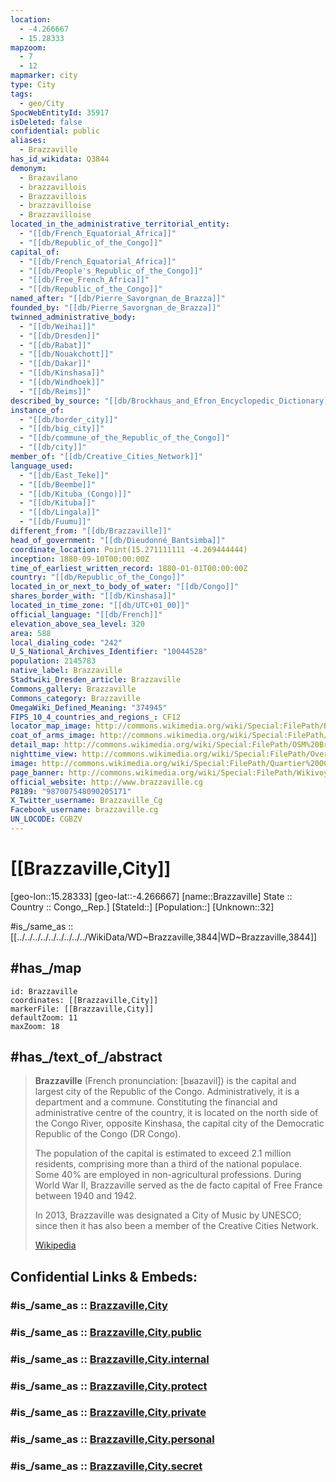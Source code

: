 ```yaml
---
location:
  - -4.266667
  - 15.28333
mapzoom:
  - 7
  - 12
mapmarker: city
type: City
tags:
  - geo/City
SpocWebEntityId: 35917
isDeleted: false
confidential: public
aliases:
  - Brazzaville
has_id_wikidata: Q3844
demonym:
  - Brazavilano
  - brazzavillois
  - Brazzavillois
  - brazzavilloise
  - Brazzavilloise
located_in_the_administrative_territorial_entity:
  - "[[db/French_Equatorial_Africa]]"
  - "[[db/Republic_of_the_Congo]]"
capital_of:
  - "[[db/French_Equatorial_Africa]]"
  - "[[db/People's_Republic_of_the_Congo]]"
  - "[[db/Free_French_Africa]]"
  - "[[db/Republic_of_the_Congo]]"
named_after: "[[db/Pierre_Savorgnan_de_Brazza]]"
founded_by: "[[db/Pierre_Savorgnan_de_Brazza]]"
twinned_administrative_body:
  - "[[db/Weihai]]"
  - "[[db/Dresden]]"
  - "[[db/Rabat]]"
  - "[[db/Nouakchott]]"
  - "[[db/Dakar]]"
  - "[[db/Kinshasa]]"
  - "[[db/Windhoek]]"
  - "[[db/Reims]]"
described_by_source: "[[db/Brockhaus_and_Efron_Encyclopedic_Dictionary]]"
instance_of:
  - "[[db/border_city]]"
  - "[[db/big_city]]"
  - "[[db/commune_of_the_Republic_of_the_Congo]]"
  - "[[db/city]]"
member_of: "[[db/Creative_Cities_Network]]"
language_used:
  - "[[db/East_Teke]]"
  - "[[db/Beembe]]"
  - "[[db/Kituba_(Congo)]]"
  - "[[db/Kituba]]"
  - "[[db/Lingala]]"
  - "[[db/Fuumu]]"
different_from: "[[db/Brazzaville]]"
head_of_government: "[[db/Dieudonné_Bantsimba]]"
coordinate_location: Point(15.271111111 -4.269444444)
inception: 1880-09-10T00:00:00Z
time_of_earliest_written_record: 1880-01-01T00:00:00Z
country: "[[db/Republic_of_the_Congo]]"
located_in_or_next_to_body_of_water: "[[db/Congo]]"
shares_border_with: "[[db/Kinshasa]]"
located_in_time_zone: "[[db/UTC+01_00]]"
official_language: "[[db/French]]"
elevation_above_sea_level: 320
area: 588
local_dialing_code: "242"
U_S_National_Archives_Identifier: "10044528"
population: 2145783
native_label: Brazzaville
Stadtwiki_Dresden_article: Brazzaville
Commons_gallery: Brazzaville
Commons_category: Brazzaville
OmegaWiki_Defined_Meaning: "374945"
FIPS_10_4_countries_and_regions_: CF12
locator_map_image: http://commons.wikimedia.org/wiki/Special:FilePath/Brazzaville%20in%20Congo.svg
coat_of_arms_image: http://commons.wikimedia.org/wiki/Special:FilePath/Coat%20of%20arms%20of%20Brazzaville.svg
detail_map: http://commons.wikimedia.org/wiki/Special:FilePath/OSM%20Brazzaville%20central%20map.jpg
nighttime_view: http://commons.wikimedia.org/wiki/Special:FilePath/Overlooking%20the%20Brazzaville%20bridge%20from%20Kinshasa.jpg
image: http://commons.wikimedia.org/wiki/Special:FilePath/Quartier%20OCH.jpg
page_banner: http://commons.wikimedia.org/wiki/Special:FilePath/Wikivoyage%20banner%20of%20Brazzaville.png
official_website: http://www.brazzaville.cg
P8189: "987007548090205171"
X_Twitter_username: Brazzaville_Cg
Facebook_username: brazzaville.cg
UN_LOCODE: CGBZV
---
```


# [[Brazzaville,City]] 


[geo-lon::15.28333] 
[geo-lat::-4.266667] 
[name::Brazzaville] 
State ::  
Country :: Congo,_Rep.] 
[StateId::] 
[Population::] 
[Unknown::32] 

#is_/same_as :: [[../../../../../../../../../WikiData/WD~Brazzaville,3844|WD~Brazzaville,3844]] 

## #has_/map 

```leaflet
id: Brazzaville
coordinates: [[Brazzaville,City]] 
markerFile: [[Brazzaville,City]] 
defaultZoom: 11 
maxZoom: 18
```


## #has_/text_of_/abstract 

> **Brazzaville** (French pronunciation: [bʁazavil]) is the capital and largest city of the Republic of the Congo. 
> Administratively, it is a department and a commune. 
> Constituting the financial and administrative centre of the country, it is located on the north side of the Congo River, opposite Kinshasa, the capital city of the Democratic Republic of the Congo (DR Congo).
>
> The population of the capital is estimated to exceed 2.1 million residents, comprising more than a third of the national populace. Some 40% are employed in non-agricultural professions. During World War II, Brazzaville served as the de facto capital of Free France between 1940 and 1942.
>
> In 2013, Brazzaville was designated a City of Music by UNESCO; since then it has also been a member of the Creative Cities Network.
>
> [Wikipedia](https://en.wikipedia.org/wiki/Brazzaville) 


## Confidential Links & Embeds: 

### #is_/same_as :: [Brazzaville,City](/_Standards/Earth/Continent/Africa/Africa~Central/Congo~Brazzaville/departments~Congo~Brazzaville/Brazzaville,Department/counties~Brazzaville/Brazzaville-county/Brazzaville,City.md) 

### #is_/same_as :: [Brazzaville,City.public](/_public/Earth/Continent/Africa/Africa~Central/Congo~Brazzaville/departments~Congo~Brazzaville/Brazzaville,Department/counties~Brazzaville/Brazzaville-county/Brazzaville,City.public.md) 

### #is_/same_as :: [Brazzaville,City.internal](/_internal/Earth/Continent/Africa/Africa~Central/Congo~Brazzaville/departments~Congo~Brazzaville/Brazzaville,Department/counties~Brazzaville/Brazzaville-county/Brazzaville,City.internal.md) 

### #is_/same_as :: [Brazzaville,City.protect](/_protect/Earth/Continent/Africa/Africa~Central/Congo~Brazzaville/departments~Congo~Brazzaville/Brazzaville,Department/counties~Brazzaville/Brazzaville-county/Brazzaville,City.protect.md) 

### #is_/same_as :: [Brazzaville,City.private](/_private/Earth/Continent/Africa/Africa~Central/Congo~Brazzaville/departments~Congo~Brazzaville/Brazzaville,Department/counties~Brazzaville/Brazzaville-county/Brazzaville,City.private.md) 

### #is_/same_as :: [Brazzaville,City.personal](/_personal/Earth/Continent/Africa/Africa~Central/Congo~Brazzaville/departments~Congo~Brazzaville/Brazzaville,Department/counties~Brazzaville/Brazzaville-county/Brazzaville,City.personal.md) 

### #is_/same_as :: [Brazzaville,City.secret](/_secret/Earth/Continent/Africa/Africa~Central/Congo~Brazzaville/departments~Congo~Brazzaville/Brazzaville,Department/counties~Brazzaville/Brazzaville-county/Brazzaville,City.secret.md)

